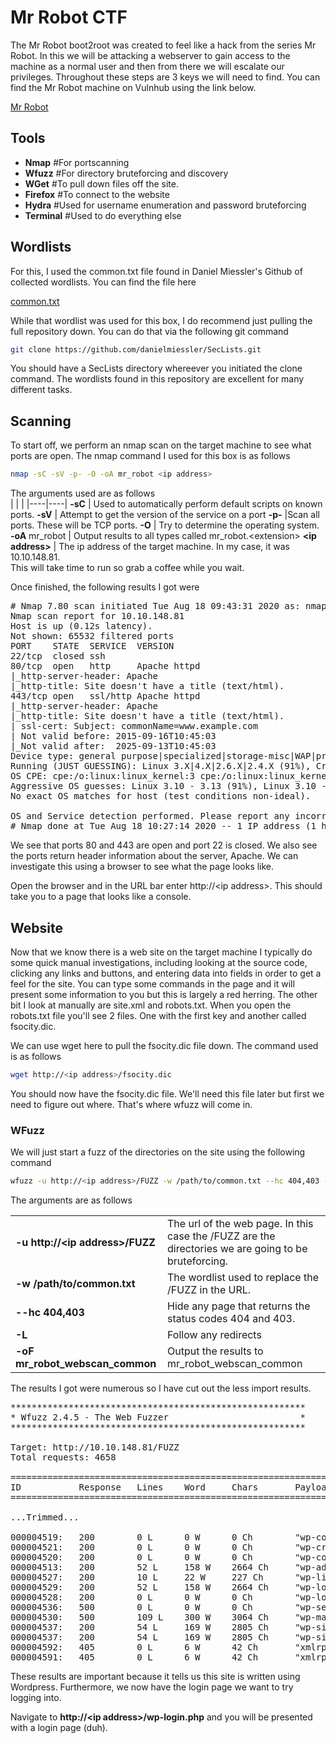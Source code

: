 # Mr Robot CTF

The Mr Robot boot2root was created to feel like a hack from the series Mr Robot.  In this we will be attacking a webserver to gain access to the machine as a normal user and then from there we will escalate our privileges.  Throughout these steps are 3 keys we will need to find.  You can find the Mr Robot machine on Vulnhub using the link below.

<a href="https://www.vulnhub.com/entry/mr-robot-1,151/">Mr Robot</a>

## Tools

- **Nmap**  #For portscanning
- **Wfuzz** #For directory bruteforcing and discovery
- **WGet**  #To pull down files off the site.
- **Firefox** #To connect to the website
- **Hydra** #Used for username enumeration and password bruteforcing
- **Terminal** #Used to do everything else

## Wordlists

For this, I used the common.txt file found in Daniel Miessler's Github of collected wordlists.  You can find the file here

[common.txt](https://github.com/danielmiessler/SecLists/blob/master/Discovery/Web-Content/common.txt)

While that wordlist was used for this box, I do recommend just pulling the full repository down.  You can do that via the following git command

```bash
git clone https://github.com/danielmiessler/SecLists.git
```

You should have a SecLists directory whereever you initiated the clone command.  The wordlists found in this repository are excellent for many different tasks.

## Scanning

To start off, we perform an nmap scan on the target machine to see what ports are open.
The nmap command I used for this box is as follows

```bash
nmap -sC -sV -p- -O -oA mr_robot <ip address>
```

The arguments used are as follows<br/>
|    |    |
|----|----|
**-sC** | Used to automatically perform default scripts on known ports.
**-sV** | Attempt to get the version of the service on a port
**-p-** |Scan all ports.  These will be TCP ports.
**-O**  | Try to determine the operating system.
**-oA** mr_robot | Output results to all types called mr_robot.&lt;extension&gt;
**&lt;ip address&gt;** | The ip address of the target machine. In my case, it was 10.10.148.81.
<br />
This will take time to run so grab a coffee while you wait.

Once finished, the following results I got were

<pre>
# Nmap 7.80 scan initiated Tue Aug 18 09:43:31 2020 as: nmap -sC -sV -oA mrrrobot -p- -O 10.10.148.81
Nmap scan report for 10.10.148.81
Host is up (0.12s latency).
Not shown: 65532 filtered ports
PORT    STATE  SERVICE  VERSION
22/tcp  closed ssh
80/tcp  open   http     Apache httpd
|_http-server-header: Apache
|_http-title: Site doesn't have a title (text/html).
443/tcp open   ssl/http Apache httpd
|_http-server-header: Apache
|_http-title: Site doesn't have a title (text/html).
| ssl-cert: Subject: commonName=www.example.com
| Not valid before: 2015-09-16T10:45:03
|_Not valid after:  2025-09-13T10:45:03
Device type: general purpose|specialized|storage-misc|WAP|printer
Running (JUST GUESSING): Linux 3.X|4.X|2.6.X|2.4.X (91%), Crestron 2-Series (89%), HP embedded (89%), Asus embedded (88%)
OS CPE: cpe:/o:linux:linux_kernel:3 cpe:/o:linux:linux_kernel:4 cpe:/o:crestron:2_series cpe:/h:hp:p2000_g3 cpe:/o:linux:linux_kernel:2.6.22 cpe:/h:asus:rt-n56u cpe:/o:linux:linux_kernel:3.4 cpe:/o:linux:linux_kernel:2.4
Aggressive OS guesses: Linux 3.10 - 3.13 (91%), Linux 3.10 - 4.11 (90%), Linux 3.13 or 4.2 (90%), Linux 3.2 - 3.8 (90%), Linux 4.2 (90%), Linux 4.4 (90%), Crestron XPanel control system (89%), Linux 3.12 (89%), Linux 3.13 (89%), Linux 3.2 - 3.5 (89%)
No exact OS matches for host (test conditions non-ideal).

OS and Service detection performed. Please report any incorrect results at https://nmap.org/submit/ .
# Nmap done at Tue Aug 18 10:27:14 2020 -- 1 IP address (1 host up) scanned in 2622.94 seconds
</pre>

We see that ports 80 and 443 are open and port 22 is closed.  We also see the ports return header information about the server, Apache.  We can investigate this using a browser to see what the page looks like.

Open the browser and in the URL bar enter http://&lt;ip address&gt;.  This should take you to a page that looks like a console.

## Website 

Now that we know there is a web site on the target machine I typically do some quick manual investigations, including looking at the source code, clicking any links and buttons, and entering data into fields in order to get a feel for the site.  You can type some commands in the page and it will present some information to you but this is largely a red herring.  The other bit I look at manually are site.xml and robots.txt.  When you open the robots.txt file you'll see 2 files.  One with the first key and another called fsocity.dic.

<!-- Insert screenshot of robots.txt -->

We can use wget here to pull the fsocity.dic file down.  The command used is as follows

```bash
wget http://<ip address>/fsocity.dic
```

You should now have the fsocity.dic file.  We'll need this file later but first we need to figure out where.  That's where wfuzz will come in.

### WFuzz

We will just start a fuzz of the directories on the site using the following command

```bash
wfuzz -u http://<ip address>/FUZZ -w /path/to/common.txt --hc 404,403 -L --oF mr_robot_webscan_common
```

The arguments are as follows

|    |    |
|----|----|
|**-u http://&lt;ip address&gt;/FUZZ** | The url of the web page.  In this case the /FUZZ are the directories we are going to be bruteforcing. |
|**-w /path/to/common.txt** | The wordlist used to replace the /FUZZ in the URL.|
|**--hc 404,403** | Hide any page that returns the status codes 404 and 403. |
|**-L**| Follow any redirects |
|**-oF mr_robot_webscan_common** | Output the results to mr_robot_webscan_common|

The results I got were numerous so I have cut out the less import results.

<pre>
********************************************************
* Wfuzz 2.4.5 - The Web Fuzzer                         *
********************************************************

Target: http://10.10.148.81/FUZZ
Total requests: 4658

===================================================================
ID           Response   Lines    Word     Chars       Payload                                                                                                                               
===================================================================

...Trimmed...

000004519:   200        0 L      0 W      0 Ch        "wp-config"                                                                                                                           
000004521:   200        0 L      0 W      0 Ch        "wp-cron"                                                                                                                             
000004520:   200        0 L      0 W      0 Ch        "wp-content"                                                                                                                          
000004513:   200        52 L     158 W    2664 Ch     "wp-admin"                                                                                                                            
000004527:   200        10 L     22 W     227 Ch      "wp-links-opml"                                                                                                                       
000004529:   200        52 L     158 W    2664 Ch     "wp-login"                                                                                                                            
000004528:   200        0 L      0 W      0 Ch        "wp-load"                                                                                                                             
000004536:   500        0 L      0 W      0 Ch        "wp-settings"                                                                                                                         
000004530:   500        109 L    300 W    3064 Ch     "wp-mail"                                                                                                                             
000004537:   200        54 L     169 W    2805 Ch     "wp-signup"
000004537:   200        54 L     169 W    2805 Ch     "wp-signup"                                                                                                                           
000004592:   405        0 L      6 W      42 Ch       "xmlrpc.php"                                                                                                                          
000004591:   405        0 L      6 W      42 Ch       "xmlrpc" 
</pre>

These results are important because it tells us this site is written using Wordpress.  Furthermore, we now have the login page we want to try logging into.

Navigate to **http://&lt;ip address&gt;/wp-login.php** and you will be presented with a login page (duh).

